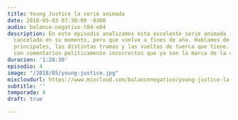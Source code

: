 ```yaml
---
title: Young Justice la serie animada
date: 2018-05-03 07:30:00 -0300
audio: balance-negativo-t04-e04
description: En este episodio analizamos esta excelente serie animada injustamente
  cancelada en su momento, pero que vuelve a fines de año. Hablamos de los personajes
  principales, las distintas tramas y las vueltas de tuerca que tiene. Todo sazonado
  con comentarios políticamente incorrectos que ya son la marca de la casa.
duracion: '1:28:38'
episodio: 4
image: "/2018/05/young-justice.jpg"
mixcloudurl: https://www.mixcloud.com/balancenegativo/young-justice-la-serie-animada/
subtitle: ''
temporada: 4
draft: true

---
```

